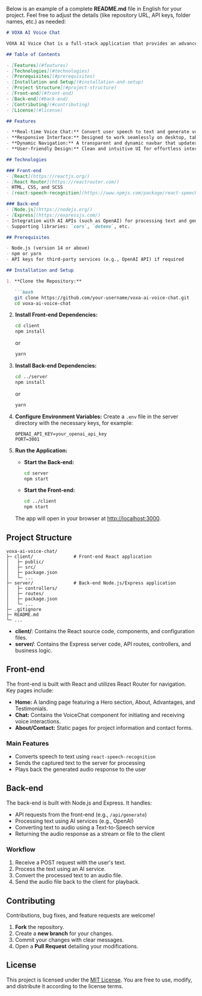 Below is an example of a complete **README.md** file in English for your project. Feel free to adjust the details (like repository URL, API keys, folder names, etc.) as needed:

```markdown
# VOXA AI Voice Chat

VOXA AI Voice Chat is a full-stack application that provides an advanced voice chat interface powered by AI. Users can speak naturally, and the system processes the speech to return real-time voice responses.

## Table of Contents

- [Features](#features)
- [Technologies](#technologies)
- [Prerequisites](#prerequisites)
- [Installation and Setup](#installation-and-setup)
- [Project Structure](#project-structure)
- [Front-end](#front-end)
- [Back-end](#back-end)
- [Contributing](#contributing)
- [License](#license)

## Features

- **Real-time Voice Chat:** Convert user speech to text and generate voice responses from AI in real time.
- **Responsive Interface:** Designed to work seamlessly on desktop, tablet, and mobile devices.
- **Dynamic Navigation:** A transparent and dynamic navbar that updates based on scrolling.
- **User-friendly Design:** Clean and intuitive UI for effortless interaction.

## Technologies

### Front-end
- [React](https://reactjs.org/)
- [React Router](https://reactrouter.com/)
- HTML, CSS, and SCSS
- [react-speech-recognition](https://www.npmjs.com/package/react-speech-recognition) for speech-to-text functionality

### Back-end
- [Node.js](https://nodejs.org/)
- [Express](https://expressjs.com/)
- Integration with AI APIs (such as OpenAI) for processing text and generating audio responses
- Supporting libraries: `cors`, `dotenv`, etc.

## Prerequisites

- Node.js (version 14 or above)
- npm or yarn
- API keys for third-party services (e.g., OpenAI API) if required

## Installation and Setup

1. **Clone the Repository:**

   ```bash
   git clone https://github.com/your-username/voxa-ai-voice-chat.git
   cd voxa-ai-voice-chat
   ```

2. **Install Front-end Dependencies:**

   ```bash
   cd client
   npm install
   ```
   or
   ```bash
   yarn
   ```

3. **Install Back-end Dependencies:**

   ```bash
   cd ../server
   npm install
   ```
   or
   ```bash
   yarn
   ```

4. **Configure Environment Variables:**
   Create a `.env` file in the server directory with the necessary keys, for example:
   ```
   OPENAI_API_KEY=your_openai_api_key
   PORT=3001
   ```

5. **Run the Application:**
   - **Start the Back-end:**
     ```bash
     cd server
     npm start
     ```
   - **Start the Front-end:**
     ```bash
     cd ../client
     npm start
     ```
   The app will open in your browser at [http://localhost:3000](http://localhost:3000).

## Project Structure

```
voxa-ai-voice-chat/
├─ client/               # Front-end React application
│   ├─ public/
│   ├─ src/
│   ├─ package.json
│   └─ ...
├─ server/               # Back-end Node.js/Express application
│   ├─ controllers/
│   ├─ routes/
│   ├─ package.json
│   └─ ...
├─ .gitignore
├─ README.md
└─ ...
```

- **client/**: Contains the React source code, components, and configuration files.
- **server/**: Contains the Express server code, API routes, controllers, and business logic.

## Front-end

The front-end is built with React and utilizes React Router for navigation. Key pages include:
- **Home:** A landing page featuring a Hero section, About, Advantages, and Testimonials.
- **Chat:** Contains the VoiceChat component for initiating and receiving voice interactions.
- **About/Contact:** Static pages for project information and contact forms.

### Main Features
- Converts speech to text using `react-speech-recognition`
- Sends the captured text to the server for processing
- Plays back the generated audio response to the user

## Back-end

The back-end is built with Node.js and Express. It handles:
- API requests from the front-end (e.g., `/api/generate`)
- Processing text using AI services (e.g., OpenAI)
- Converting text to audio using a Text-to-Speech service
- Returning the audio response as a stream or file to the client

### Workflow
1. Receive a POST request with the user's text.
2. Process the text using an AI service.
3. Convert the processed text to an audio file.
4. Send the audio file back to the client for playback.

## Contributing

Contributions, bug fixes, and feature requests are welcome!
1. **Fork** the repository.
2. Create a **new branch** for your changes.
3. Commit your changes with clear messages.
4. Open a **Pull Request** detailing your modifications.

## License

This project is licensed under the [MIT License](https://choosealicense.com/licenses/mit/). You are free to use, modify, and distribute it according to the license terms.
```

